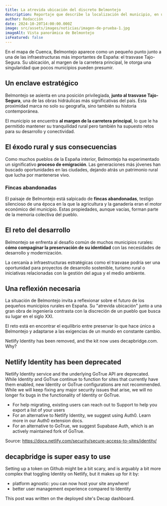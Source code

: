 ```yaml
---
title: La atrevida ubicación del discreto Belmontejo
description: Reportaje que describe la localización del municipio, en un margen de la carretera principal, junto al trasvase Tajo-Segura, y hace una reflexión sobre la población que emigró, fincas abandonadas, y el reto de su desarrollo.
author: Redacción
date: 2024-10-20T14:00:00.000Z
image: src/assets/images/noticias/imagen-de-prueba-1.jpg
imageAlt: Vista panorámica de Belmontejo
isFeatured: false
---
```


En el mapa de Cuenca, Belmontejo aparece como un pequeño punto junto a una de las infraestructuras más importantes de España: el trasvase Tajo-Segura. Su ubicación, al margen de la carretera principal, le otorga una singularidad que pocos municipios pueden presumir.

## Un enclave estratégico

Belmontejo se asienta en una posición privilegiada, **junto al trasvase Tajo-Segura**, una de las obras hidráulicas más significativas del país. Esta proximidad marca no solo su geografía, sino también su historia contemporánea.

El municipio se encuentra **al margen de la carretera principal**, lo que le ha permitido mantener su tranquilidad rural pero también ha supuesto retos para su desarrollo y conectividad.

## El éxodo rural y sus consecuencias

Como muchos pueblos de la España interior, Belmontejo ha experimentado un significativo **proceso de emigración**. Las generaciones más jóvenes han buscado oportunidades en las ciudades, dejando atrás un patrimonio rural que lucha por mantenerse vivo.

### Fincas abandonadas

El paisaje de Belmontejo está salpicado de **fincas abandonadas**, testigo silencioso de una época en la que la agricultura y la ganadería eran el motor económico del municipio. Estas propiedades, aunque vacías, forman parte de la memoria colectiva del pueblo.

## El reto del desarrollo

Belmontejo se enfrenta al desafío común de muchos municipios rurales: **cómo compaginar la preservación de su identidad** con las necesidades de desarrollo y modernización.

La cercanía a infraestructuras estratégicas como el trasvase podría ser una oportunidad para proyectos de desarrollo sostenible, turismo rural o iniciativas relacionadas con la gestión del agua y el medio ambiente.

## Una reflexión necesaria

La situación de Belmontejo invita a reflexionar sobre el futuro de los pequeños municipios rurales en España. Su "atrevida ubicación" junto a una gran obra de ingeniería contrasta con la discreción de un pueblo que busca su lugar en el siglo XXI.

El reto está en encontrar el equilibrio entre preservar lo que hace único a Belmontejo y adaptarse a las exigencias de un mundo en constante cambio.

Netlify Identity has been removed, and the kit now uses decapbridge.com. Why?

## Netlify Identity has been deprecated

Netlify Identity service and the underlying GoTrue API are deprecated. While Identity and GoTrue continue to function for sites that currently have them enabled, new Identity or GoTrue configurations are not recommended. While we will keep fixing any major security issues that arise, we will no longer fix bugs in the functionality of Identity or GoTrue.

- For help migrating, existing users can reach out to Support to help you export a list of your users
- For an alternative to Netlify Identity, we suggest using Auth0. Learn more in our Auth0 extension docs.
- For an alternative to GoTrue, we suggest Supabase Auth, which is an actively maintained fork of GoTrue.

Source: https://docs.netlify.com/security/secure-access-to-sites/identity/

## decapbridge is super easy to use

Setting up a token on Github might be a bit scary, and is arguably a bit more complex that toggling Identity on Netlify, but it makes up for it by:

- platform agnostic: you can now host your site anywhere!
- better user management experience compared to Identity

This post was written on the deployed site's Decap dashboard.
